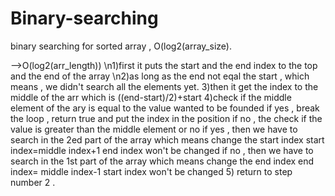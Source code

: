 # Binary-searching
binary searching for sorted array , O(log2(array_size).

-->O(log2(arr_length))
\n1)first it puts the start and the end index to the top and the end of the array
\n2)as long as the end not eqal the start , which means , we didn't search all the elements yet.
3)then it get the index to the middle of the arr which is ((end-start)/2)+start
4)check if the middle element of the ary is equal to the value wanted to be founded
    if yes , break the loop , return true and put the index in the position
    if no , the check if the value is greater than the middle element or no
              if yes , then we have to search in the 2ed part of the array which means change the start index
                        start index=middle index+1
                        end index won't be changed
              if no , then we have to search in the 1st part of the array which means change the end index
                        end index= middle index-1
                        start index won't be changed
5) return to step number 2 .
